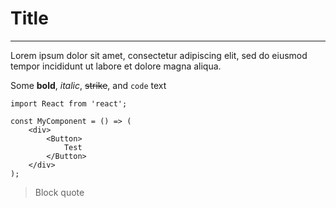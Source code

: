 # Title

---

Lorem ipsum dolor sit amet, consectetur adipiscing elit, sed do eiusmod tempor incididunt ut labore et dolore magna aliqua.

Some **bold**, _italic_, ~~strike~~, and `code` text

```
import React from 'react';

const MyComponent = () => (
    <div>
        <Button>
            Test
        </Button>
    </div>
);
```

> Block quote
